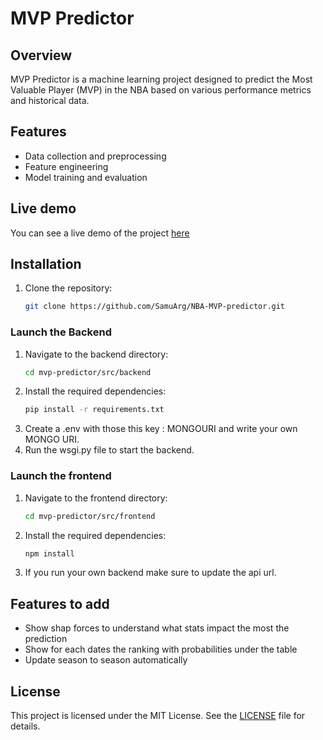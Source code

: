 # MVP Predictor

## Overview
MVP Predictor is a machine learning project designed to predict the Most Valuable Player (MVP) in the NBA based on various performance metrics and historical data.

## Features
- Data collection and preprocessing
- Feature engineering
- Model training and evaluation

## Live demo
You can see a live demo of the project [here](https://nba-mvp-predictions.netlify.app)

## Installation
1. Clone the repository:
    ```sh
    git clone https://github.com/SamuArg/NBA-MVP-predictor.git
    ```
### Launch the Backend

1. Navigate to the backend directory:
    ```sh
    cd mvp-predictor/src/backend
    ```
2. Install the required dependencies:
    ```sh
    pip install -r requirements.txt
    ```
3. Create a .env with those this key : MONGOURI and write your own MONGO URI.
4. Run the wsgi.py file to start the backend.

### Launch the frontend

1. Navigate to the frontend directory:
    ```sh
    cd mvp-predictor/src/frontend
    ```
2. Install the required dependencies:
    ```sh
    npm install
    ```
3. If you run your own backend make sure to update the api url.


## Features to add
- Show shap forces to understand what stats impact the most the prediction
- Show for each dates the ranking with probabilities under the table
- Update season to season automatically

## License
This project is licensed under the MIT License. See the [LICENSE](LICENSE) file for details.
